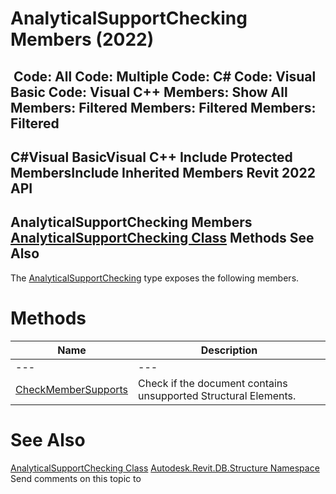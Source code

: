 # AnalyticalSupportChecking Members (2022)

﻿
 Code: All Code: Multiple Code: C# Code: Visual Basic Code: Visual C++  Members: Show All Members: Filtered Members: Filtered Members: Filtered   
---  
C#Visual BasicVisual C++
Include Protected MembersInclude Inherited Members
Revit 2022 API  
---  
AnalyticalSupportChecking Members  
[AnalyticalSupportChecking Class](2fda5ce6-9924-277a-e558-557067826ea3.md "AnalyticalSupportChecking Class") Methods See Also  
---  
The [AnalyticalSupportChecking](2fda5ce6-9924-277a-e558-557067826ea3.md "AnalyticalSupportChecking Class") type exposes the following members.
# Methods
| Name | Description |
| --- | --- |
| --- | --- | --- |
| [CheckMemberSupports](a6591ae7-d7bc-4afb-c8e1-146868128fa2.md "CheckMemberSupports Method") | Check if the document contains unsupported Structural Elements. |

# See Also
[AnalyticalSupportChecking Class](2fda5ce6-9924-277a-e558-557067826ea3.md "AnalyticalSupportChecking Class")
[Autodesk.Revit.DB.Structure Namespace](d586b341-f687-9d90-e96d-255806b7d4fc.md "Autodesk.Revit.DB.Structure Namespace")
Send comments on this topic to 